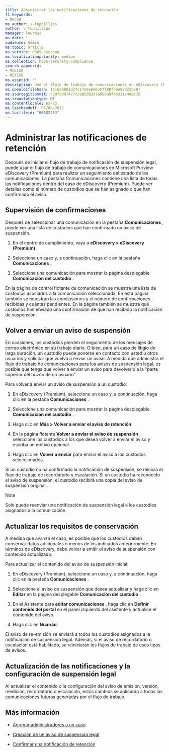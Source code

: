 ```yaml
---
title: Administrar las notificaciones de retención
f1.keywords:
- NOCSH
ms.author: v-tophillips
author: v-tophillips
manager: laurawi
ms.date: ''
audience: Admin
ms.topic: article
ms.service: O365-seccomp
ms.localizationpriority: medium
ms.collection: M365-security-compliance
search.appverid:
- MOE150
- MET150
ms.assetid: ''
description: Use el flujo de trabajo de comunicaciones en eDiscovery (Premium) para realizar un seguimiento del estado de las notificaciones de suspensión legal y, si es necesario, actualizarlas y reenviarlas.
ms.openlocfilehash: 161628061d27c17e9e606cb7f88fbbe52d22be8f
ms.sourcegitcommit: c29fc9d7477c3985d02d7a956a9f4b311c4d9c76
ms.translationtype: MT
ms.contentlocale: es-ES
ms.lasthandoff: 07/06/2022
ms.locfileid: "66632253"
---
```

# <a name="manage-hold-notifications"></a>Administrar las notificaciones de retención

Después de iniciar el flujo de trabajo de notificación de suspensión legal, puede usar el flujo de trabajo de comunicaciones en Microsoft Purview eDiscovery (Premium) para realizar un seguimiento del estado de las comunicaciones. La pestaña Comunicaciones contiene una lista de todas las notificaciones dentro del caso de eDiscovery (Premium). Puede ver detalles como el número de custodios que se han asignado o que han confirmado el aviso.

## <a name="monitor-acknowledgments"></a>Supervisión de confirmaciones

Después de seleccionar una comunicación en la pestaña **Comunicaciones** , puede ver una lista de custodios que han confirmado un aviso de suspensión. 

1. En el centro de cumplimiento, vaya a **eDiscovery > eDiscovery (Premium).**

2. Seleccione un caso y, a continuación, haga clic en la pestaña **Comunicaciones** .

3. Seleccione una comunicación para mostrar la página desplegable **Comunicación del custodio** .

En la página de control flotante de comunicación se muestra una lista de custodios asociados a la comunicación seleccionada. En esta página también se muestran las conclusiones y el número de confirmaciones recibidas y cuántas pendientes. En la página también se muestra qué custodios han enviado una confirmación de que han recibido la notificación de suspensión.

## <a name="re-send-a-hold-notice"></a>Volver a enviar un aviso de suspensión

En ocasiones, los custodios pierden el seguimiento de los mensajes de correo electrónico en su trabajo diario. O bien, para un caso de litigio de larga duración, un custodio puede ponerse en contacto con usted u otros usuarios y solicitar que vuelva a enviar un aviso. A medida que administra el flujo de trabajo de comunicaciones para los avisos de suspensión legal, es posible que tenga que volver a enviar un aviso para devolverlo a la "parte superior del buzón de un usuario".

Para volver a enviar un aviso de suspensión a un custodio:

1. En eDiscovery (Premium), seleccione un caso y, a continuación, haga clic en la pestaña **Comunicaciones** .

2. Seleccione una comunicación para mostrar la página desplegable **Comunicación del custodio** .

3. Haga clic en **Más > Volver a enviar el aviso de retención**.

4. En la página flotante **Volver a enviar el aviso de suspensión** , seleccione los custodios a los que desea volver a enviar el aviso y escriba un motivo opcional.

5. Haga clic en **Volver a enviar** para enviar el aviso a los custodios seleccionados.

Si un custodio no ha confirmado la notificación de suspensión, se reinicia el flujo de trabajo de recordatorio y escalación. Si un custodio ha reconocido el aviso de suspensión, el custodio recibirá una copia del aviso de suspensión original.

> [!NOTE]
> Solo puede reenviar una notificación de suspensión legal a los custodios asignados a la comunicación. 

## <a name="update-preservation-requirements"></a>Actualizar los requisitos de conservación
  
A medida que avanza el caso, es posible que los custodios deban conservar datos adicionales o menos de los indicados anteriormente. En términos de eDiscovery, debe volver a emitir el aviso de suspensión con contenido actualizado.

Para actualizar el contenido del aviso de suspensión inicial:

1. En eDiscovery (Premium), seleccione un caso y, a continuación, haga clic en la pestaña **Comunicaciones** .

2. Seleccione el aviso de suspensión que desea actualizar y haga clic en **Editar** en la página desplegable **Comunicación del custodio** .

3. En el Asistente para **editar comunicaciones** , haga clic en **Definir contenido del portal** en el panel izquierdo del asistente y actualice el contenido del aviso.

4. Haga clic en **Guardar**.

El aviso de re-emisión se enviará a todos los custodios asignados a la notificación de suspensión legal. Además, si el aviso de recordatorio o escalación está habilitado, se reiniciarán los flujos de trabajo de esos tipos de avisos.

## <a name="update-legal-hold-notifications-and-settings"></a>Actualización de las notificaciones y la configuración de suspensión legal

Al actualizar el contenido o la configuración del aviso de emisión, versión, reedición, recordatorio o escalación, estos cambios se aplicarán a todas las comunicaciones futuras generadas por el flujo de trabajo.

## <a name="more-information"></a>Más información

- [Agregar administradores a un caso](add-custodians-to-case.md)

- [Creación de un aviso de suspensión legal](create-hold-notification.md)

- [Confirmar una notificación de retención](acknowledge-hold-notification.md)
